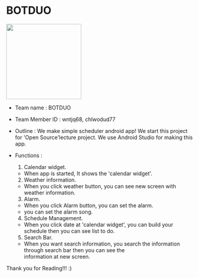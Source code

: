 # BOTDUO

<img src="https://octodex.github.com/images/welcometocat.png" height="200">


* Team name : BOTDUO

* Team Member ID : wntjq68, chlwodud77

* Outline : 
   We make simple scheduler android app!
   We start this project for 'Open Source'lecture project.
   We use Android Studio for making this app.
   

* Functions : 
   1. Calendar widget.
     - When app is started, It shows the 'calendar widget'.  
   2. Weather information.
     - When you click weather button, you can see new screen with weather information.
   3. Alarm.
     - When you click Alarm button, you can set the alarm.
     - you can set the alarm song.
   4. Schedule Management.
     - When you click date at 'calendar widget', you can build your schedule then you can see list to do.
   5. Search Bar.
     - When you want search information, you search the information through search bar then you can see the  
       information at new screen.
   
   
 Thank you for Reading!!! :)
